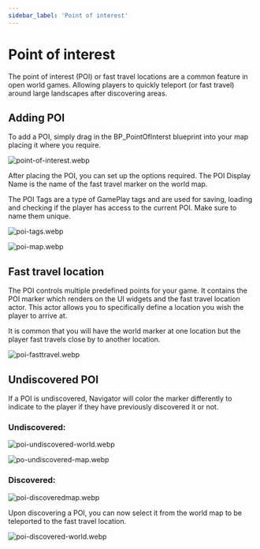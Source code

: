 ```yaml
---
sidebar_label: 'Point of interest'
---
```


# Point of interest

The point of interest (POI) or fast travel locations are a common feature in open world games. Allowing players to quickly teleport (or fast travel) around large landscapes after discovering areas.

## Adding POI

To add a POI, simply drag in the BP_PointOfInterst blueprint into your map placing it where you require.

![point-of-interest.webp](//img/navigator/point-of-interest.webp)

After placing the POI, you can set up the options required. The POI Display Name is the name of the fast travel marker on the world map.

The POI Tags are a type of GamePlay tags and are used for saving, loading and checking if the player has access to the current POI. Make sure to name them unique.

![poi-tags.webp](//img/navigator/poi-tags.webp)

![poi-map.webp](//img/navigator/poi-map.webp)

## Fast travel location

The POI controls multiple predefined points for your game. It contains the POI marker which renders on the UI widgets and the fast travel location actor. This actor allows you to specifically define a location you wish the player to arrive at.

It is common that you will have the world marker at one location but the player fast travels close by to another location.

![poi-fasttravel.webp](//img/navigator/poi-fasttravel.webp)

## Undiscovered POI

If a POI is undiscovered, Navigator will color the marker differently to indicate to the player if they have previously discovered it or not.

### Undiscovered:

![poi-undiscovered-world.webp](//img/navigator/poi-undiscovered-world.webp)

![po-undiscovered-map.webp](//img/navigator/po-undiscovered-map.webp)

### Discovered:

![poi-discoveredmap.webp](//img/navigator/poi-discoveredmap.webp)

Upon discovering a POI, you can now select it from the world map to be teleported to the fast travel location.

![poi-discovered-world.webp](//img/navigator/poi-discovered-world.webp)